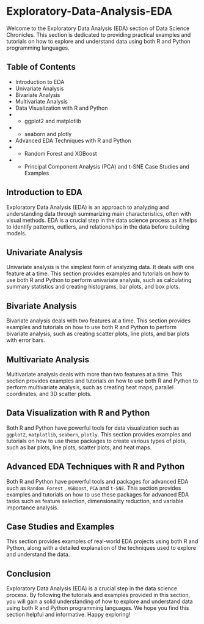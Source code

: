 # Exploratory-Data-Analysis-EDA

Welcome to the Exploratory Data Analysis (EDA) section of Data Science Chronicles. This section is dedicated to providing practical examples and tutorials on how to explore and understand data using both R and Python programming languages.

## Table of Contents
* Introduction to EDA
* Univariate Analysis
* Bivariate Analysis
* Multivariate Analysis
* Data Visualization with R and Python
* * ggplot2 and matplotlib
* * seaborn and plotly
* Advanced EDA Techniques with R and Python
* * Random Forest and XGBoost
* * Principal Component Analysis (PCA) and t-SNE
Case Studies and Examples
## Introduction to EDA
Exploratory Data Analysis (EDA) is an approach to analyzing and understanding data through summarizing main characteristics, often with visual methods. EDA is a crucial step in the data science process as it helps to identify patterns, outliers, and relationships in the data before building models.

## Univariate Analysis
Univariate analysis is the simplest form of analyzing data. It deals with one feature at a time. This section provides examples and tutorials on how to use both R and Python to perform univariate analysis, such as calculating summary statistics and creating histograms, bar plots, and box plots.

## Bivariate Analysis
Bivariate analysis deals with two features at a time. This section provides examples and tutorials on how to use both R and Python to perform bivariate analysis, such as creating scatter plots, line plots, and bar plots with error bars.

## Multivariate Analysis
Multivariate analysis deals with more than two features at a time. This section provides examples and tutorials on how to use both R and Python to perform multivariate analysis, such as creating heat maps, parallel coordinates, and 3D scatter plots.

## Data Visualization with R and Python
Both R and Python have powerful tools for data visualization such as `ggplot2`, `matplotlib`, `seaborn`, `plotly`. This section provides examples and tutorials on how to use these packages to create various types of plots, such as bar plots, line plots, scatter plots, and heat maps.

## Advanced EDA Techniques with R and Python
Both R and Python have powerful tools and packages for advanced EDA such as `Random Forest` , `XGBoost`, `PCA` and `t-SNE`. This section provides examples and tutorials on how to use these packages for advanced EDA tasks such as feature selection, dimensionality reduction, and variable importance analysis.

## Case Studies and Examples
This section provides examples of real-world EDA projects using both R and Python, along with a detailed explanation of the techniques used to explore and understand the data.

## Conclusion
Exploratory Data Analysis (EDA) is a crucial step in the data science process. By following the tutorials and examples provided in this section, you will gain a solid understanding of how to explore and understand data using both R and Python programming languages. We hope you find this section helpful and informative. Happy exploring!
